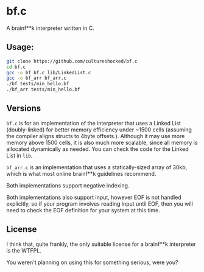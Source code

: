 # bf.c

A brainf**k interpreter written in C.

## Usage:

```sh
git clone https://github.com/cultureshocked/bf.c
cd bf.c
gcc -o bf bf.c lib/LinkedList.c
gcc -o bf_arr bf_arr.c
./bf tests/min_hello.bf
./bf_arr tests/min_hello.bf
```

## Versions

`bf.c` is for an implementation of the interpreter that uses a Linked List (doubly-linked) for better memory efficiency under ~1500 cells (assuming the compiler aligns structs to 4byte offsets.). Although it may use more memory above 1500 cells, it is also much more scalable, since all memory is allocated dynamically as needed. You can check the code for the Linked List in `lib`.

`bf_arr.c` is an implementation that uses a statically-sized array of 30kb, which is what most online brainf**k guidelines recommend. 

Both implementations support negative indexing.

Both implementations also support input, however EOF is not handled explicitly, so if your program involves reading input until EOF, then you will need to check the EOF definition for your system at this time.

## License

I think that, quite frankly, the only suitable license for a brainf**k interpreter is the WTFPL.

You weren't planning on using this for something serious, were you?
